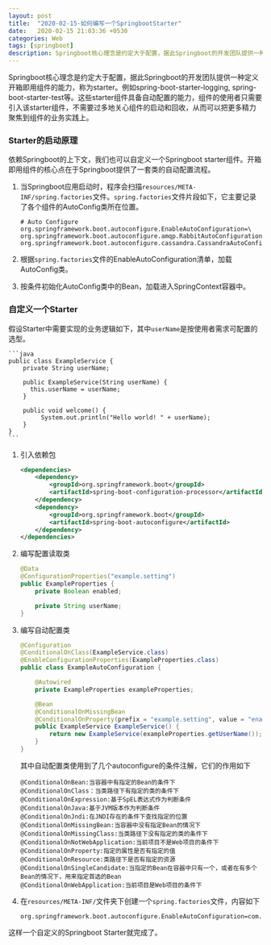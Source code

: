 ```yaml
---
layout: post
title:  "2020-02-15-如何编写一个SpringbootStarter"
date:   2020-02-15 21:03:36 +0530
categories: Web
tags: [springboot]
description: Springboot核心理念是约定大于配置，据此Springboot的开发团队提供一种定义开箱即用组件的能力，称为starter
---
```


Springboot核心理念是约定大于配置，据此Springboot的开发团队提供一种定义开箱即用组件的能力，称为starter。例如spring-boot-starter-logging, spring-boot-starter-test等。这些starter组件具备自动配置的能力，组件的使用者只需要引入该starter组件，不需要过多地关心组件的启动和回收，从而可以把更多精力聚焦到组件的业务实践上。

### Starter的启动原理

依赖Springboot的上下文，我们也可以自定义一个Springboot starter组件。开箱即用组件的核心点在于Springboot提供了一套类的自动配置流程。

1. 当Springboot应用启动时，程序会扫描`resources/META-INF/spring.factories`文件。`spring.factories`文件片段如下，它主要记录了各个组件的AutoConfig类所在位置。
    ```
    # Auto Configure
    org.springframework.boot.autoconfigure.EnableAutoConfiguration=\
    org.springframework.boot.autoconfigure.amqp.RabbitAutoConfiguration,\
    org.springframework.boot.autoconfigure.cassandra.CassandraAutoConfiguration\
    ```

2. 根据`spring.factories`文件的EnableAutoConfiguration清单，加载AutoConfig类。

3. 按条件初始化AutoConfig类中的Bean，加载进入SpringContext容器中。

### 自定义一个Starter

假设Starter中需要实现的业务逻辑如下，其中`userName`是按使用者需求可配置的选型。

    ```java
    public class ExampleService {
        private String userName;

        public ExampleService(String userName) {
          this.userName = userName;
        }

        public void welcome() {
             System.out.println("Hello world! " + userName);
        }
    }
    ```

1. 引入依赖包

    ```xml
    <dependencies>
        <dependency>
            <groupId>org.springframework.boot</groupId>
            <artifactId>spring-boot-configuration-processor</artifactId>
        </dependency>
        <dependency>
            <groupId>org.springframework.boot</groupId>
            <artifactId>spring-boot-autoconfigure</artifactId>
        </dependency>
    </dependencies>
    ```

2. 编写配置读取类

    ```java
    @Data
    @ConfigurationProperties("example.setting")
    public ExampleProperties {
        private Boolean enabled;

        private String userName;
    }
    ```

3. 编写自动配置类

    ```java
    @Configuration
    @ConditionalOnClass(ExampleService.class)
    @EnableConfigurationProperties(ExampleProperties.class)
    public class ExampleAutoConfiguration {

        @Autowired
        private ExampleProperties exampleProperties;

        @Bean
        @ConditionalOnMissingBean
        @ConditionalOnProperty(prefix = "example.setting", value = "enabled", havingValue = "true")
        public ExampleService ExampleService() {
            return new ExampleService(exampleProperties.getUserName());
        }
    }
    ```

    其中自动配置类使用到了几个autoconfigure的条件注解，它们的作用如下
    ```
    @ConditionalOnBean:当容器中有指定的Bean的条件下  
    @ConditionalOnClass：当类路径下有指定的类的条件下  
    @ConditionalOnExpression:基于SpEL表达式作为判断条件  
    @ConditionalOnJava:基于JVM版本作为判断条件  
    @ConditionalOnJndi:在JNDI存在的条件下查找指定的位置  
    @ConditionalOnMissingBean:当容器中没有指定Bean的情况下  
    @ConditionalOnMissingClass:当类路径下没有指定的类的条件下  
    @ConditionalOnNotWebApplication:当前项目不是Web项目的条件下  
    @ConditionalOnProperty:指定的属性是否有指定的值  
    @ConditionalOnResource:类路径下是否有指定的资源  
    @ConditionalOnSingleCandidate:当指定的Bean在容器中只有一个，或者在有多个Bean的情况下，用来指定首选的Bean
    @ConditionalOnWebApplication:当前项目是Web项目的条件下  
    ```


4. 在`resources/META-INF/`文件夹下创建一个`spring.factories`文件，内容如下

    ```
    org.springframework.boot.autoconfigure.EnableAutoConfiguration=com.example.ExampleAutoConfiguration
    ```

这样一个自定义的Springboot Starter就完成了。

